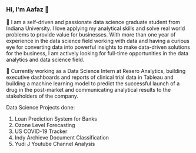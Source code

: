 ### Hi, I'm Aafaz 👋

💬 I am a self-driven and passionate data science graduate student from Indiana University. I love applying my analytical skills and solve real world problems to provide value for businesses. With more than one year of experience in the data science field working with data and having a curious eye for converting data into powerful insights to make data-driven solutions for the business, I am actively looking for full-time opportunities in the data analytics and data science field.

🔭 Currently working as a Data Science Intern at Resero Analytics, building executive dashboards and reports of clinical trial data in Tableau and building a machine learning model to predict the successful launch of a drug in the post-market and communicating analytical results to the stakeholders of the company.

Data Science Projects done:
1. Loan Prediction System for Banks
2. Ozone Level Forecasting
3. US COVID-19 Tracker
4. Indy Archieve Document Classification
5. Yudi J Youtube Channel Analysis
<!--
**aafaz/aafaz** is a ✨ _special_ ✨ repository because its `README.md` (this file) appears on your GitHub profile.

Here are some ideas to get you started:

- 🔭 I’m currently working on ...
- 🌱 I’m currently learning ...
- 👯 I’m looking to collaborate on ...
- 🤔 I’m looking for help with ...
- 💬 Ask me about ...
- 📫 How to reach me: ...
- 😄 Pronouns: ...
- ⚡ Fun fact: ...
-->

